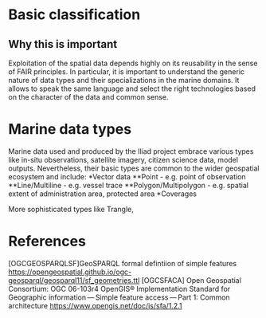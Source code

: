 # Basic classification

## Why this is important

Exploitation of the spatial data depends highly on its reusability in the sense of FAIR principles. In particular, it is important to understand the generic nature of data types and their specializations in the marine domains. It allows to speak the same language and select the right technologies based on the character of the data and common sense.

# Marine data types

Marine data used and produced by the Iliad project embrace various types like in-situ observations, satellite imagery, citizen science data, model outputs.
Nevertheless, their basic types are common to the wider geospatial ecosystem and include:
*Vector data
**Point - e.g. point of observation
**Line/Multiline - e.g. vessel trace
**Polygon/Multipolygon - e.g. spatial extent of administration area, protected area
*Coverages


More sophisticated types like Trangle, 

# References
[OGCGEOSPARQLSF]GeoSPARQL formal defintiion of simple features https://opengeospatial.github.io/ogc-geosparql/geosparql11/sf_geometries.ttl
[OGCSFACA] Open Geospatial Consortium: OGC 06-103r4 OpenGIS® Implementation Standard for Geographic information — Simple feature access — Part 1: Common architecture https://www.opengis.net/doc/is/sfa/1.2.1
